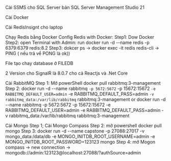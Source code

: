 ﻿Cài SSMS cho SQL Server bản SQL Server Management Studio 21

Cài Docker

Cài RedisInsignt cho laptop

Chạy Redis bằng Docker
Config Redis with Docker: 
  Step1: Dow Docker
  Step2: open Terminal with Admin: run docker run -d --name redis -p 6379:6379 redis:8.2
  Step3: dokcer ps -> docker exec -it redis redis-cli -> PING ( nếu trả vể PONG là ok))

File tạo chay database ở FILEDB


2 Version cho SignalR là 8.0.7 cho cả Reactjs và .Net Core


Cài RabbitMQ
Step 1: Mở powerShell docker pull rabbitmq:3-management
Step 2: docker run -d --name rabbitmq `
			 -p 5672:5672 `
			 -p 15672:15672 `
			 -e RABBITMQ_DEFAULT_USER=admin `
			 -e RABBITMQ_DEFAULT_PASS=admin `
			 -v rabbitmq_data:/var/lib/rabbitmq `
			 rabbitmq:3-management
			or docker run -d --name rabbitmq -p 5672:5672 -p 15672:15672 -e RABBITMQ_DEFAULT_USER=admin -e RABBITMQ_DEFAULT_PASS=admin -v rabbitmq_data:/var/lib/rabbitmq rabbitmq:3-management

Cài Mongo
Step 1; Cài Mongo Compass
Step 2: mở powershell docker pull mongo
Step 3: docker run -d --name capstone -p 27088:27017 -v mongo_data:/data/db -e MONGO_INITDB_ROOT_USERNAME=admin -e MONGO_INITDB_ROOT_PASSWORD=123123 mongo
Step 4: mở Mogon compass -> new connection -> mongodb://admin:123123@localhost:27088/?authSource=admin